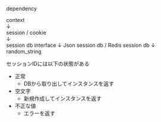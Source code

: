 dependency

context  
↓  
session / cookie  
↓  
session db interface
↓
Json session db / Redis session db
↓  
random_string  


セッションIDには以下の状態がある
- 正常
  - DBから取り出してインスタンスを返す
- 空文字
  - 新規作成してインスタンスを返す
- 不正な値
  - エラーを返す
